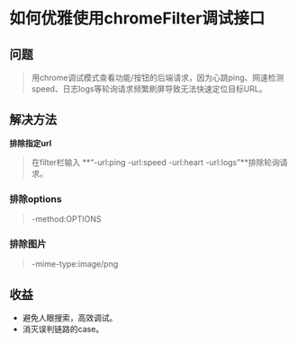 # 如何优雅使用chromeFilter调试接口



## 问题

> 用chrome调试模式查看功能/按钮的后端请求，因为心跳ping、网速检测speed、日志logs等轮询请求频繁刷屏导致无法快速定位目标URL。



## 解决方法

**排除指定url**

> 在filter栏输入 **“-url:ping -url:speed -url:heart -url:logs”**排除轮询请求。

### 排除options

> -method:OPTIONS

### 排除图片

> -mime-type:image/png



## 收益

- 避免人眼搜索，高效调试。
- 消灭误判链路的case。